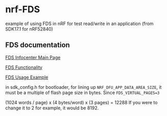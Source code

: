 # nrf-FDS
example of using FDS in nRF for test read/write in an application
(from SDK17.1 for nRF52840)

## FDS documentation
[FDS Infocenter Main Page](https://infocenter.nordicsemi.com/index.jsp?topic=%2Fsdk_nrf5_v17.1.0%2Flib_fds.html&cp=9_1_3_16)

[FDS Functionality](https://infocenter.nordicsemi.com/index.jsp?topic=%2Fsdk_nrf5_v17.1.0%2Flib_fds_functionality.html)

[FDS Usage Example](https://infocenter.nordicsemi.com/index.jsp?topic=%2Fsdk_nrf5_v17.1.0%2Flib_fds_usage.html)



in sdk_config.h for bootloader, for lining up `NRF_DFU_APP_DATA_AREA_SIZE`, it must be a multiple of flash page size in bytes. Since  `FDS_VIRTUAL_PAGES=3`

(1024 words / page) x (4 bytes/word) x (3 pages) = 12288
If you were to change it to 2 for example, it would be 8192.
